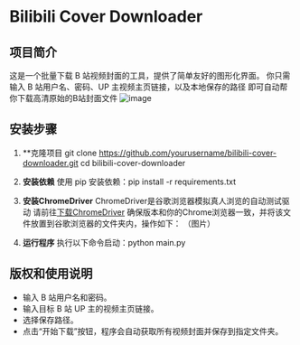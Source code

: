 # Bilibili Cover Downloader

## 项目简介
这是一个批量下载 B 站视频封面的工具，提供了简单友好的图形化界面。
你只需输入 B 站用户名、密码、UP 主视频主页链接，以及本地保存的路径
即可自动帮你下载高清原始的B站封面文件
![image](https://github.com/user-attachments/assets/d660a5d4-e00a-4d6b-970d-22d10d577492)



## 安装步骤

1. **克隆项目
git clone https://github.com/yourusername/bilibili-cover-downloader.git
cd bilibili-cover-downloader
   
2. **安装依赖**
使用 pip 安装依赖：pip install -r requirements.txt

3. **安装ChromeDriver**
ChromeDriver是谷歌浏览器模拟真人浏览的自动测试驱动
请前往[下载ChromeDriver](https://chromedriver.chromium.org/downloads)
确保版本和你的Chrome浏览器一致，并将该文件放置到谷歌浏览器的文件夹内，操作如下：
（图片）

3. **运行程序**
执行以下命令启动：python main.py

## 版权和使用说明
- 输入 B 站用户名和密码。
- 输入目标 B 站 UP 主的视频主页链接。
- 选择保存路径。
- 点击“开始下载”按钮，程序会自动获取所有视频封面并保存到指定文件夹。
